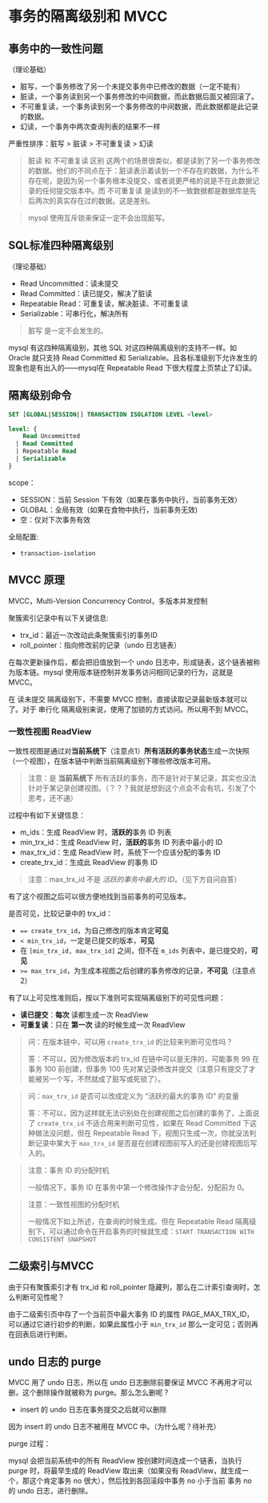 # 事务的隔离级别和 MVCC

## 事务中的一致性问题

（理论基础）

- 脏写，一个事务修改了另一个未提交事务中已修改的数据（一定不能有）
- 脏读，一个事务读到另一个事务修改的中间数据，而此数据后面又被回滚了。
- 不可重复读，一个事务读到另一个事务修改的中间数据，而此数据都是此记录的数据。
- 幻读，一个事务中两次查询列表的结果不一样

严重性排序：脏写 > 脏读 > 不可重复读 > 幻读

> 脏读 和 不可重复读 区别
> 这两个的场景很类似，都是读到了另一个事务修改的数据。他们的不同点在于：脏读表示着读到一个不存在的数据，为什么不存在呢，是因为另一个事务根本没提交，或者说更严格的说是不在此数据记录的任何提交版本中。而 不可重复读 是读到的不一致数据都是数据库是先后两次的真实存在过的数据。这是差别。

> mysql 使用互斥锁来保证一定不会出现脏写。

## SQL标准四种隔离级别

（理论基础）

- Read Uncommitted：读未提交
- Read Committed：读已提交，解决了脏读
- Repeatable Read：可重复读，解决脏读、不可重复读
- Serializable：可串行化，解决所有

> 脏写 是一定不会发生的。

mysql 有这四种隔离级别，其他 SQL 对这四种隔离级别的支持不一样。如 Oracle 就只支持 Read Committed 和 Serializable。且各标准级别下允许发生的现象也是有出入的——mysql在 Repeatable Read 下很大程度上页禁止了幻读。

## 隔离级别命令

```SQL
SET [GLOBAL|SESSION|] TRANSACTION ISOLATION LEVEL <level>

level: {
    Read Uncommitted
  | Read Committed
  | Repeatable Read
  | Serializable
}
```

scope：

- SESSION：当前 Session 下有效（如果在事务中执行，当前事务无效）
- GLOBAL：全局有效（如果在食物中执行，当前事务无效)
- 空：仅对下次事务有效

全局配置:

- `transaction-isolation`

## MVCC 原理

MVCC，Multi-Version Concurrency Control，多版本并发控制

聚簇索引记录中有以下关键信息:
- trx_id：最近一次改动此条聚簇索引的事务ID
- roll_pointer：指向修改前的记录（undo 日志链表）

在每次更新操作后，都会把旧值放到一个 undo 日志中，形成链表，这个链表被称为版本链。mysql 使用版本链控制并发事务访问相同记录的行为，这就是 MVCC。

在 读未提交 隔离级别下，不需要 MVCC 控制，直接读取记录最新版本就可以了。对于 串行化 隔离级别来说，使用了加锁的方式访问。所以用不到 MVCC。

### 一致性视图 ReadView

一致性视图是通过对**当前系统下**（注意点1）**所有活跃的事务状态**生成一次快照（一个视图），在版本链中判断当前隔离级别下哪些修改版本可用。

> 注意：是 **当前系统下** 所有活跃的事务，而不是针对于某记录，其实也没法针对于某记录创建视图。（？？？我就是想到这个点会不会有坑，引发了个思考，还不通）

过程中有如下关键信息：
- m_ids：生成 ReadView 时，**活跃的**事务 ID 列表
- min_trx_id：生成 ReadView 时，**活跃的**事务 ID 列表中最小的 ID
- max_trx_id：生成 ReadView 时，系统下一个应该分配的事务 ID
- create_trx_id：生成此 ReadView 的事务 ID

> 注意：max_trx_id 不是 *活跃的事务中最大的 ID*。（见下方自问自答）

有了这个视图之后可以很方便地找到当前事务的可见版本。

是否可见，比较记录中的 trx_id：
- `== create_trx_id`，为自己修改的版本肯定**可见**
- `< min_trx_id`，一定是已提交的版本，**可见**
- 在 `[min_trx_id, max_trx_id]` 之间，但不在 `m_ids` 列表中，是已提交的，**可见**
- `>= max_trx_id`，为生成本视图之后创建的事务修改的记录，**不可见**（注意点2）

有了以上可见性准则后，按以下准则可实现隔离级别下的可见性问题：
- **读已提交**：**每次** 读都生成一次 ReadView
- **可重复读**：只在 **第一次** 读的时候生成一次 ReadView

> 问：在版本链中，可以用 `create_trx_id` 的比较来判断可见性吗？
> 
> 答：不可以，因为修改版本的 trx_id 在链中可以是无序的，可能事务 99 在事务 100 前创建，但事务 100 先对某记录修改并提交（注意只有提交了才能被另一个写，不然就成了脏写或死锁了）。

> 问：`max_trx_id` 是否可以改成定义为 “活跃的最大的事务 ID” 的变量
> 
> 答：不可以，因为这样就无法识别处在创建视图之后创建的事务了，上面说了 `create_trx_id` 不适合用来判断可见性，如果在 Read Committed 下这种做法没问题，但在 Repeatable Read 下，视图只生成一次，你就没法判断记录中某大于 `max_trx_id` 是否是在创建视图前写入的还是创建视图后写入的。

> 注意：事务 ID 的分配时机
> 
> 一般情况下，事务 ID 在事务中第一个修改操作才会分配，分配前为 0。

> 注意：一致性视图的分配时机
> 
> 一般情况下如上所述，在查询的时候生成。但在 Repeatable Read 隔离级别下，可以通过命令在开启事务的时候就生成：`START TRANSACTION WITH CONSISTENT SNAPSHOT`

## 二级索引与MVCC

由于只有聚簇索引才有 trx_id 和 roll_pointer 隐藏列，那么在二计索引查询时，怎么判断可见性呢？

由于二级索引页中存了一个当前页中最大事务 ID 的属性 PAGE_MAX_TRX_ID，可以通过它进行初步的判断，如果此属性小于 `min_trx_id` 那么一定可见；否则再在回表后进行判断。

## undo 日志的 purge

MVCC 用了 undo 日志，所以在 undo 日志删除前要保证 MVCC 不再用才可以删，这个删除操作就被称为 purge。那么怎么删呢？

- insert 的 undo 日志在事务提交之后就可以删除

因为 insert 的 undo 日志不被用在 MVCC 中。（为什么呢？待补充）

purge 过程：

mysql 会把当前系统中的所有 ReadView 按创建时间连成一个链表，当执行 purge 时，将最早生成的 ReadView 取出来（如果没有 ReadView，就生成一个，那这个肯定事务 no 很大），然后找到各回滚段中事务 no 小于当前 事务 no 的 undo 日志，进行删除。